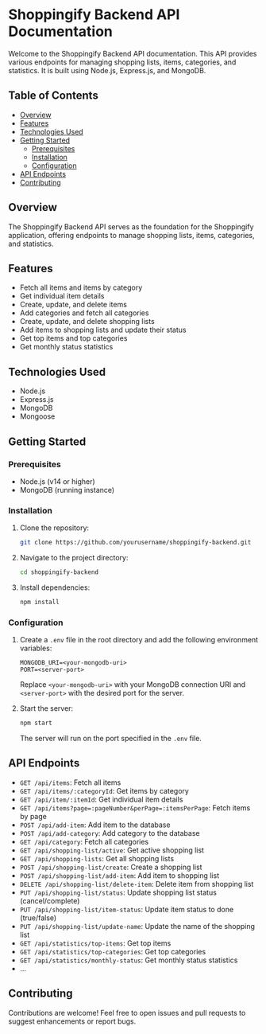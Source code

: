 # Shoppingify Backend API Documentation

Welcome to the Shoppingify Backend API documentation. This API provides various endpoints for managing shopping lists, items, categories, and statistics. It is built using Node.js, Express.js, and MongoDB.

## Table of Contents

- [Overview](#overview)
- [Features](#features)
- [Technologies Used](#technologies-used)
- [Getting Started](#getting-started)
  - [Prerequisites](#prerequisites)
  - [Installation](#installation)
  - [Configuration](#configuration)
- [API Endpoints](#api-endpoints)
- [Contributing](#contributing)


## Overview

The Shoppingify Backend API serves as the foundation for the Shoppingify application, offering endpoints to manage shopping lists, items, categories, and statistics.

## Features

- Fetch all items and items by category
- Get individual item details
- Create, update, and delete items
- Add categories and fetch all categories
- Create, update, and delete shopping lists
- Add items to shopping lists and update their status
- Get top items and top categories
- Get monthly status statistics


## Technologies Used

- Node.js
- Express.js
- MongoDB
- Mongoose


## Getting Started

### Prerequisites

- Node.js (v14 or higher)
- MongoDB (running instance)

### Installation

1. Clone the repository:

   ```sh
   git clone https://github.com/yourusername/shoppingify-backend.git
   ```

2. Navigate to the project directory:

   ```sh
   cd shoppingify-backend
   ```

3. Install dependencies:

   ```sh
   npm install
   ```

### Configuration

1. Create a `.env` file in the root directory and add the following environment variables:

   ```env
   MONGODB_URI=<your-mongodb-uri>
   PORT=<server-port>
   ```

   Replace `<your-mongodb-uri>` with your MongoDB connection URI and `<server-port>` with the desired port for the server.

2. Start the server:

   ```sh
   npm start
   ```

   The server will run on the port specified in the `.env` file.

## API Endpoints

- `GET /api/items`: Fetch all items
- `GET /api/items/:categoryId`: Get items by category
- `GET /api/item/:itemId`: Get individual item details
- `GET /api/items?page=:pageNumber&perPage=:itemsPerPage`: Fetch items by page
- `POST /api/add-item`: Add item to the database
- `POST /api/add-category`: Add category to the database
- `GET /api/category`: Fetch all categories
- `GET /api/shopping-list/active`: Get active shopping list
- `GET /api/shopping-lists`: Get all shopping lists
- `POST /api/shopping-list/create`: Create a shopping list
- `POST /api/shopping-list/add-item`: Add item to shopping list
- `DELETE /api/shopping-list/delete-item`: Delete item from shopping list
- `PUT /api/shopping-list/status`: Update shopping list status (cancel/complete)
- `PUT /api/shopping-list/item-status`: Update item status to done (true/false)
- `PUT /api/shopping-list/update-name`: Update the name of the shopping list
- `GET /api/statistics/top-items`: Get top items
- `GET /api/statistics/top-categories`: Get top categories
- `GET /api/statistics/monthly-status`: Get monthly status statistics
- ...


## Contributing

Contributions are welcome! Feel free to open issues and pull requests to suggest enhancements or report bugs.

